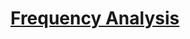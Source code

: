 # [Frequency Analysis](https://app.codesignal.com/arcade/python-arcade/caravan-of-collections/pE4t3DcoTRfwHwYG8/)
